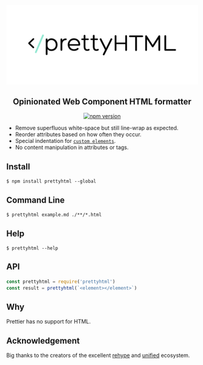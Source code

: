 ![Prettyhtml Banner](/logo.png)

<h2 align="center">Opinionated Web Component HTML formatter</h2>

<p align="center">
  <a href="https://www.npmjs.com/package/prettyhtml">
    <img alt="npm version" src="https://img.shields.io/npm/v/prettyhtml.svg?style=flat-square">
  </a>
</p>

- Remove superfluous white-space but still line-wrap as expected.
- Reorder attributes based on how often they occur.
- Special indentation for [`custom elements`](https://developers.google.com/web/fundamentals/web-components/).
- No content manipulation in attributes or tags.

## Install

```
$ npm install prettyhtml --global
```

## Command Line

```
$ prettyhtml example.md ./**/*.html
```

## Help

```
$ prettyhtml --help
```

## API

```js
const prettyhtml = require('prettyhtml')
const result = prettyhtml(`<element></element>`)
```

## Why

Prettier has no support for HTML.


## Acknowledgement

Big thanks to the creators of the excellent [rehype](https://github.com/rehypejs/rehype) and [unified](https://github.com/unifiedjs/unified) ecosystem.
